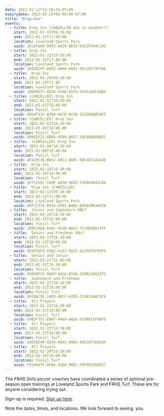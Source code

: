 ```yaml
---
date: 2022-02-12T13:58:24-07:00
expirydate: 2022-02-25T00:00:00-07:00
title: "Drop-Ins"
events:
  - title: Drop Ins (CANCELLED due to weather!)
    start: 2022-01-15T09:30:00
    end: 2022-01-15T11:00:00
    location: Loveland Sports Park
    uuid: 1D18F60D-8993-483A-BD15-D1E2F944C182
  - title: Drop Ins
    start: 2022-01-22T15:30:00
    end: 2022-01-22T17:00:00
    location: Loveland Sports Park
    uuid: 568201FF-B665-4D60-A6D1-95C29C72F36D
  - title:  Drop Ins
    start: 2022-01-29T09:30:00
    end: 2022-01-29T11:00
    location: Loveland Sports Park
    uuid: 39DD667C-8D28-418A-95F9-5FA51B4C60BA
  - title: (CANCELLED) Drop Ins
    start: 2022-02-01T16:30:00
    end: 2022-02-01T18:00:00
    location: Fossil Turf
    uuid: 4054F12C-A784-4EC0-9238-1E2E88AB54E3
  - title: (CANCELLED) Drop Ins
    start: 2022-02-03T16:30:00
    end: 2022-02-03T18:00:00
    location: Fossil Turf
    uuid: 9D01EF21-AB8D-4F89-A057-19FA006D80FC
  - title:  (CANCELLED) Drop Ins
    start: 2022-02-08T16:30:00
    end: 2022-02-08T18:00:00
    location: Fossil Turf
    uuid: 4FD29C3E-BB52-4911-889C-6BC48CCACA4D
  - title:  Drop Ins
    start: 2022-02-10T16:30:00
    end: 2022-02-10T18:00:00
    location: Fossil Turf
    uuid: 3E71255C-CD9E-4658-9802-735A04041CA8
  - title:  Drop Ins (CANCELLED)
    start: 2022-02-12T09:30:00
    end: 2022-02-12T11:00:00
    location: Loveland Sports Park
    uuid: 08F72376-D93A-4592-B4B5-B958CB630A7B
  - title:  Junior and Sophomore ONLY
    start: 2022-02-15T16:30:00
    end: 2022-02-15T18:00:00
    location: Fossil Turf
    uuid: 1D0E2A8A-A4AC-462B-A8E3-7CC4D36A13FF
  - title:  Senior and Freshman ONLY
    start: 2022-02-17T16:30:00
    end: 2022-02-17T18:00:00
    location: Fossil Turf
    uuid: 05455EF8-65B2-41E3-8DCE-422FA76F85F0
  - title:  Senior and Junior
    start: 2022-02-21T15:00:00
    end: 2022-02-21T16:30:00
    location: Fossil Turf
    uuid: 8908BFCD-0609-491A-8348-2E4B220A32F3
  - title:  Sophomore and Freshman
    start: 2022-02-21T16:30:00
    end: 2022-02-21T18:00:00
    location: Fossil Turf
    uuid: 897BAC5E-14E9-4BCF-A2D5-253A166AC5F8
  - title:  All Players
    start: 2022-02-22T16:30:00
    end: 2022-02-22T18:00:00
    location: Fossil Turf
    uuid: E483F357-EB87-4469-AA26-5C9B811FAAF5
  - title:  All Players
    start: 2022-02-23T16:30:00
    end: 2022-02-23T18:00:00
    location: Fossil Turf
    uuid: 64D1B540-0549-4D01-8964-A9516FCED936
  - title:  All Players
    start: 2022-02-24T16:30:00
    end: 2022-02-24T18:00:00
    location: Fossil Turf
    uuid: F554667F-DE86-41EA-99B7-F0F9655B0B27
---
```


The FRHS Girls soccer coaches have coordinated a series of optional pre-season
open trainings at Loveland Sports Park and FRHS Turf. These are for anyone
considering trying out.

Sign-up is required. [Sign up here][signup].

<!--more-->

Note the dates, times, and locations. We look forward to seeing. you.

[signup]: https://www.signupgenius.com/go/10c0c4ba8ae2dabf58-lspdrop
